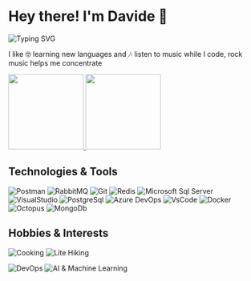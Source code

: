 # Hey there! I'm Davide 👋

![Typing SVG](https://readme-typing-svg.demolab.com/?color=9999ff&background=00000000&duration=3000&pause=1000&multiline=true&width=650&height=70&lines=I'm+looking+for+repositories+that+I+can+contribute+to...;Any+suggestions%3F)

I like 🤓 learning new languages and 🎶 listen to music while I code, rock music helps me concentrate

<div>
  <a href="https://github.com/davide-pi">
    <img height="150em" src="https://github-readme-stats.vercel.app/api?username=davide-pi&show_icons=true&theme=shades-of-purple&count_private=true" />
    <img height="150em" src="https://github-readme-stats.vercel.app/api/top-langs/?username=davide-pi&theme=shades-of-purple&layout=compact"/>
  </a>
</div>

## Technologies & Tools

![Postman](https://img.shields.io/badge/Postman-informational?style=flat&logo=postman&logoColor=white&color=ff6c37)
![RabbitMQ](https://img.shields.io/badge/RabbitMQ-informational?style=flat&logo=rabbitmq&logoColor=white&color=ff6600)
![Git](https://img.shields.io/badge/Git-informational?style=flat&logo=git&logoColor=white&color=f05032)
![Redis](https://img.shields.io/badge/Redis-informational?style=flat&logo=redis&logoColor=white&color=dc382d)
![Microsoft Sql Server](https://img.shields.io/badge/Microsoft_Sql_Server-informational?style=flat&logo=microsoftsqlserver&logoColor=white&color=cc2927)
![VisualStudio](https://img.shields.io/badge/VisualStudio-informational?style=flat&logo=visualstudio&logoColor=white&color=5c2d91)
![PostgreSql](https://img.shields.io/badge/PostgreSql-informational?style=flat&logo=postgreSql&logoColor=white&color=4169e1)
![Azure DevOps](https://img.shields.io/badge/Azure_DevOps-informational?style=flat&logo=azuredevops&logoColor=white&color=0078d7)
![VsCode](https://img.shields.io/badge/VsCode-informational?style=flat&logo=visualstudiocode&logoColor=white&color=007acc)
![Docker](https://img.shields.io/badge/Docker-informational?style=flat&logo=docker&logoColor=white&color=2496ed)
![Octopus](https://img.shields.io/badge/Octopus_Deploy-informational?style=flat&logo=docker&logoColor=white&color=2f93e0)
![MongoDb](https://img.shields.io/badge/MongoDb-informational?style=flat&logo=MongoDb&logoColor=white&color=47a248)




## Hobbies & Interests
![Cooking](https://img.shields.io/badge/Hobby-Cooking-9999ff?style=flat)
![Lite Hiking](https://img.shields.io/badge/Hobby-Lite_Hiking-9999ff?style=flat)

![DevOps](https://img.shields.io/badge/Interest-DevOps-9999ff?style=flat)
![AI & Machine Learning](https://img.shields.io/badge/Interest-AI_&_Machine_Learning-9999ff?style=flat)
